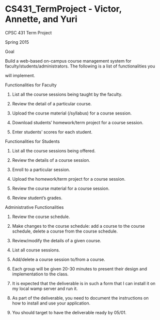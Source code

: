 # CS431_TermProject - Victor, Annette, and Yuri
CPSC 431 Term Project

Spring 2015

Goal

Build a web-based on-campus course management system for faculty/students/administrators. The following is a list of functionalities you 

will implement. 

Functionalities for Faculty

1. List all the course sessions being taught by the faculty.

2. Review the detail of a particular course. 

3. Upload the course material (/syllabus) for a course session. 

4. Download students’ homework/term project for a course session. 

5. Enter students’ scores for each student. 

Functionalities for Students

1. List all the course sessions being offered. 

2. Review the details of a course session. 

3. Enroll to a particular session. 

4. Upload the homework/term project for a course session. 

5. Review the course material for a course session. 

6. Review student’s grades. 

Administrative Functionalities 

1. Review the course schedule. 

2. Make changes to the course schedule: add a course to the course schedule, delete a course from the course schedule.

3. Review/modify the details of a given course.  

4. List all course sessions. 

5. Add/delete a course session to/from a course. 



1. Each group will be given 20-30 minutes to present their design and implementation to the class. 

2. It is expected that the deliverable is in such a form that I can install it on my local wamp server and run it. 

3. As part of the deliverable, you need to document the instructions on how to install and use your application. 

4. You should target to have the deliverable ready by 05/01.
